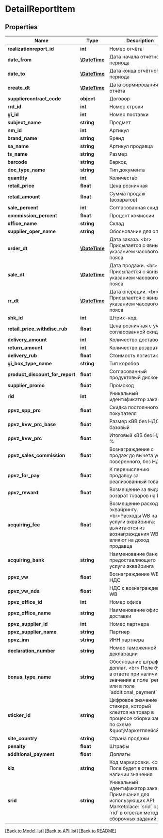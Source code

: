 # DetailReportItem

## Properties
Name | Type | Description | Notes
------------ | ------------- | ------------- | -------------
**realizationreport_id** | **int** | Номер отчёта | [optional] 
**date_from** | [**\DateTime**](\DateTime.md) | Дата начала отчётного периода | [optional] 
**date_to** | [**\DateTime**](\DateTime.md) | Дата конца отчётного периода | [optional] 
**create_dt** | [**\DateTime**](\DateTime.md) | Дата формирования отчёта | [optional] 
**suppliercontract_code** | **object** | Договор | [optional] 
**rrd_id** | **int** | Номер строки | [optional] 
**gi_id** | **int** | Номер поставки | [optional] 
**subject_name** | **string** | Предмет | [optional] 
**nm_id** | **int** | Артикул | [optional] 
**brand_name** | **string** | Бренд | [optional] 
**sa_name** | **string** | Артикул продавца | [optional] 
**ts_name** | **string** | Размер | [optional] 
**barcode** | **string** | Баркод | [optional] 
**doc_type_name** | **string** | Тип документа | [optional] 
**quantity** | **int** | Количество | [optional] 
**retail_price** | **float** | Цена розничная | [optional] 
**retail_amount** | **float** | Сумма продаж (возвратов) | [optional] 
**sale_percent** | **int** | Согласованная скидка | [optional] 
**commission_percent** | **float** | Процент комиссии | [optional] 
**office_name** | **string** | Склад | [optional] 
**supplier_oper_name** | **string** | Обоснование для оплаты | [optional] 
**order_dt** | [**\DateTime**](\DateTime.md) | Дата заказа. &lt;br&gt; Присылается с явным указанием часового пояса | [optional] 
**sale_dt** | [**\DateTime**](\DateTime.md) | Дата продажи. &lt;br&gt; Присылается с явным указанием часового пояса | [optional] 
**rr_dt** | [**\DateTime**](\DateTime.md) | Дата операции. &lt;br&gt; Присылается с явным указанием часового пояса | [optional] 
**shk_id** | **int** | Штрих-код | [optional] 
**retail_price_withdisc_rub** | **float** | Цена розничная с учетом согласованной скидки | [optional] 
**delivery_amount** | **int** | Количество доставок | [optional] 
**return_amount** | **int** | Количество возвратов | [optional] 
**delivery_rub** | **float** | Стоимость логистики | [optional] 
**gi_box_type_name** | **string** | Тип коробов | [optional] 
**product_discount_for_report** | **float** | Согласованный продуктовый дисконт | [optional] 
**supplier_promo** | **float** | Промокод | [optional] 
**rid** | **int** | Уникальный идентификатор заказа | [optional] 
**ppvz_spp_prc** | **float** | Скидка постоянного покупателя | [optional] 
**ppvz_kvw_prc_base** | **float** | Размер кВВ без НДС, % базовый | [optional] 
**ppvz_kvw_prc** | **float** | Итоговый кВВ без НДС, % | [optional] 
**ppvz_sales_commission** | **float** | Вознаграждение с продаж до вычета услуг поверенного, без НДС | [optional] 
**ppvz_for_pay** | **float** | К перечислению продавцу за реализованный товар | [optional] 
**ppvz_reward** | **float** | Возмещение за выдачу и возврат товаров на ПВЗ | [optional] 
**acquiring_fee** | **float** | Возмещение расходов по эквайрингу. &lt;br&gt;Расходы WB на услуги эквайринга: вычитаются из вознаграждения WB и не влияют на доход продавца | [optional] 
**acquiring_bank** | **string** | Наименование банка, предоставляющего услуги эквайринга | [optional] 
**ppvz_vw** | **float** | Вознаграждение WB без НДС | [optional] 
**ppvz_vw_nds** | **float** | НДС с вознаграждения WB | [optional] 
**ppvz_office_id** | **int** | Номер офиса | [optional] 
**ppvz_office_name** | **string** | Наименование офиса доставки | [optional] 
**ppvz_supplier_id** | **int** | Номер партнера | [optional] 
**ppvz_supplier_name** | **string** | Партнер | [optional] 
**ppvz_inn** | **string** | ИНН партнера | [optional] 
**declaration_number** | **string** | Номер таможенной декларации | [optional] 
**bonus_type_name** | **string** | Обоснование штрафов и доплат. &lt;br&gt; Поле будет в ответе при наличии значения в поле &#x60;penalty&#x60; или в поле &#x60;additional_payment&#x60; | [optional] 
**sticker_id** | **string** | Цифровое значение стикера, который клеится на товар в процессе сборки заказа по схеме \&quot;Маркетплейс\&quot; | [optional] 
**site_country** | **string** | Страна продажи | [optional] 
**penalty** | **float** | Штрафы | [optional] 
**additional_payment** | **float** | Доплаты | [optional] 
**kiz** | **string** | Код маркировки. &lt;br&gt; Поле будет в ответе при наличии значения | [optional] 
**srid** | **string** | Уникальный идентификатор заказа. Примечание для использующих API Marketplace: &#x60;srid&#x60; равен &#x60;rid&#x60; в ответах методов сборочных заданий. | [optional] 

[[Back to Model list]](../../README.md#documentation-for-models) [[Back to API list]](../../README.md#documentation-for-api-endpoints) [[Back to README]](../../README.md)

